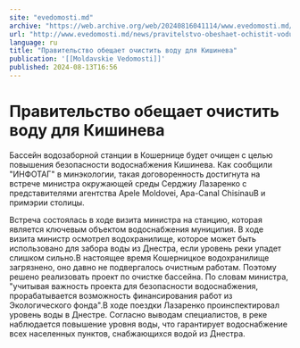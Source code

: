 ```yaml
---
site: "evedomosti.md"
archive: "https://web.archive.org/web/20240816041114/www.evedomosti.md/news/pravitelstvo-obeshaet-ochistit-vodu-dlya-kishineva"
url: "http://www.evedomosti.md/news/pravitelstvo-obeshaet-ochistit-vodu-dlya-kishineva"
language: ru
title: "Правительство обещает очистить воду для Кишинева"
publication: '[[Moldavskie Vedomosti]]'
published: 2024-08-13T16:56
---
```


# Правительство обещает очистить воду для Кишинева

Бассейн водозаборной станции в Кошернице будет очищен с целью повышения безопасности водоснабжения Кишинева. Как сообщили "ИНФОТАГ" в минэкологии, такая договоренность достигнута на встрече министра окружающей среды Серджиу Лазаренко с представителями агентства Apele Moldovei, Apa-Canal ChisinauВ и примэрии столицы.

Встреча состоялась в ходе визита министра на станцию, которая является ключевым объектом водоснабжения муниципия. В ходе визита министр осмотрел водохранилище, которое может быть использовано для забора воды из Днестра, если уровень реки упадет слишком сильно.В настоящее время Кошерницкое водохранилище загрязнено, оно давно не подвергалось очистным работам. Поэтому решено реализовать проект по очистке бассейна. По словам министра, "учитывая важность проекта для безопасности водоснабжения, прорабатывается возможность финансирования работ из Экологического фонда".В ходе поездки Лазаренко проинспектировал уровень воды в Днестре. Согласно выводам специалистов, в реке наблюдается повышение уровня воды, что гарантирует водоснабжение всех населенных пунктов, снабжающихся водой из Днестра.